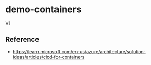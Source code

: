 # demo-containers

V1

## Reference 

- https://learn.microsoft.com/en-us/azure/architecture/solution-ideas/articles/cicd-for-containers
